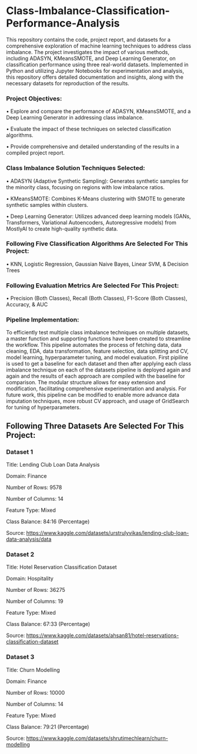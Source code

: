 # Class-Imbalance-Classification-Performance-Analysis
This repository contains the code, project report, and datasets for a comprehensive exploration of machine learning techniques to address class imbalance. The project investigates the impact of various methods, including ADASYN, KMeansSMOTE, and Deep Learning Generator, on classification performance using three real-world datasets. Implemented in Python and utilizing Jupyter Notebooks for experimentation and analysis, this repository offers detailed documentation and insights, along with the necessary datasets for reproduction of the results. 

### Project Objectives:
• Explore and compare the performance of ADASYN, KMeansSMOTE, and a Deep Learning Generator in addressing class imbalance.

• Evaluate the impact of these techniques on selected classification algorithms.

• Provide comprehensive and detailed understanding of the results in a compiled project report.

### Class Imbalance Solution Techniques Selected:
• ADASYN (Adaptive Synthetic Sampling): Generates synthetic samples for the minority class, focusing on regions with low imbalance ratios.

• KMeansSMOTE: Combines K-Means clustering with SMOTE to generate synthetic samples within clusters.

• Deep Learning Generator: Utilizes advanced deep learning models (GANs, Transformers, Variational Autoencoders, Autoregressive models) from MostlyAI to create high-quality synthetic data.

### Following Five Classification Algorithms Are Selected For This Project:
• KNN, Logistic Regression, Gaussian Naive Bayes, Linear SVM, & Decision Trees

### Following Evaluation Metrics Are Selected For This Project:
• Precision (Both Classes), Recall (Both Classes), F1-Score (Both Classes), Accuracy, & AUC

### Pipeline Implementation:
To efficiently test multiple class imbalance techniques on multiple datasets, a master function and supporting functions have been created to streamline the workflow. This pipeline automates the process of fetching data, data cleaning, EDA, data transformation, feature selection, data splitting and CV, model learning, hyperparameter tuning, and model evaluation. First pipiline is used to get a baseline for each dataset and then after applying each class imbalance technique on each of the datasets pipeline is deployed again and again and the results of each approach are compiled with the baseline for comparison. The modular structure allows for easy extension and modification, facilitating comprehensive experimentation and analysis. For future work, this pipeline can be modified to enable more advance data imputation techniques, more robust CV approach, and usage of GridSearch for tuning of hyperparameters.

## Following Three Datasets Are Selected For This Project:
### Dataset 1
Title: Lending Club Loan Data Analysis

Domain: Finance

Number of Rows: 9578

Number of Columns: 14

Feature Type: Mixed

Class Balance: 84:16 (Percentage)

Source: https://www.kaggle.com/datasets/urstrulyvikas/lending-club-loan-data-analysis/data


### Dataset 2
Title: Hotel Reservation Classification Dataset

Domain: Hospitality

Number of Rows: 36275

Number of Columns: 19

Feature Type: Mixed

Class Balance: 67:33 (Percentage)

Source: https://www.kaggle.com/datasets/ahsan81/hotel-reservations-classification-dataset


### Dataset 3
Title: Churn Modelling

Domain: Finance

Number of Rows: 10000

Number of Columns: 14

Feature Type: Mixed

Class Balance: 79:21 (Percentage)

Source: https://www.kaggle.com/datasets/shrutimechlearn/churn-modelling
